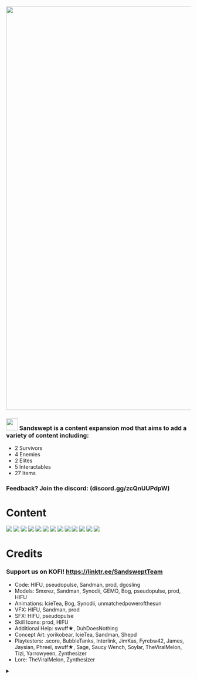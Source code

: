 # <a href="https://discord.gg/zcQnUUPdpW"><img src="https://i.postimg.cc/Qxwf7yLw/booook-1.gif" width="1100"/></a>
### <img src="https://i.postimg.cc/T3FJSHfy/sandsw-ept-Icon.png" width="32"/> Sandswept is a content expansion mod that aims to add a variety of content including:
- 2 Survivors
- 4 Enemies
- 2 Elites
- 5 Interactables
- 27 Items

### Feedback? Join the discord: (discord.gg/zcQnUUPdpW)

# Content

![](https://i.postimg.cc/4dQSXLCW/Divider-UI.png)
![](https://i.postimg.cc/C17yD5bF/RangerUI.png)
![](https://i.postimg.cc/4dQSXLCW/Divider-UI.png)
![](https://i.postimg.cc/mDBftCzX/VOLTUI.png)
![](https://i.postimg.cc/4dQSXLCW/Divider-UI.png)
![](https://i.postimg.cc/KYnhGJz3/EnemyUI.png)
![](https://i.postimg.cc/4dQSXLCW/Divider-UI.png)
![](https://i.postimg.cc/X7kbbH2h/EliteUI.png)
![](https://i.postimg.cc/4dQSXLCW/Divider-UI.png)
![](https://i.postimg.cc/pVC1xRP5/Interactable-UI-1.png)
![](https://i.postimg.cc/4dQSXLCW/Divider-UI.png)
![](https://i.postimg.cc/Gt4MqT60/Item-UI-4.png)
![](https://i.postimg.cc/4dQSXLCW/Divider-UI.png)

# Credits

### Support us on KOFI! https://linktr.ee/SandsweptTeam

- Code: HIFU, pseudopulse, Sandman, prod, dgosling
- Models: Smxrez, Sandman, Synodii, GEMO, Bog, pseudopulse, prod, HIFU
- Animations: IcieTea, Bog, Synodii, unmatchedpowerofthesun
- VFX: HIFU, Sandman, prod
- SFX: HIFU, pseudopulse
- Skill Icons: prod, HIFU
- Additional Help: swuff★, DuhDoesNothing
- Concept Art: yorikobear, IcieTea, Sandman, Shepd
- Playtesters: .score, BubbleTanks, Interlink, JimKas, Fyrebw42, James, Jaysian, Phreel, swuff★, Sage, Saucy Wench, Soylar, TheViralMelon, Tizi, Yarrowyeen, Zynthesizer
- Lore: TheViralMelon, Zynthesizer

<details><summary></summary>

<img src="https://i.postimg.cc/7Z94LTYD/true50.png"/>
<br>
<img src="https://i.postimg.cc/qRhHQbcM/rework-Idea4.png"/>
<br>
<img src="https://i.postimg.cc/T3fGGcxC/true51.png"/>
<br>
<img src="https://i.postimg.cc/3wbHX5vc/WHATT.png"/>
<br>
<img src="https://i.postimg.cc/Jn3mqFdR/imageeee.png"/>
<br>
<img src="https://i.postimg.cc/brNXRwtR/brainrot.png"/>
<br>
<img src="https://i.postimg.cc/tCwfs52k/true.png"/>
<br>
<img src="https://i.postimg.cc/WpfYy8LV/eaea.png"/>
<br>
<img src="https://i.postimg.cc/bJfSrKtP/misinformation.png"/>
<br>
<img src="https://i.postimg.cc/9Xb0rQKd/sandsw-eptdevelopmentteam.png"/>
<br>
<img src="https://i.postimg.cc/FKfyBPPS/megarex.png"/>
<br>

</details>
